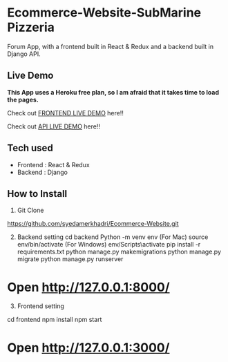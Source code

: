 # Ecommerce-Website-SubMarine Pizzeria

Forum App, with a frontend built in React & Redux and a backend built in Django API.

## Live Demo
**This App uses a Heroku free plan, so I am afraid that it takes time to load the pages.**

Check out [FRONTEND LIVE DEMO](https://ecommerce-frontend-restaurant.herokuapp.com/) here!!

Check out [API LIVE DEMO](https://ecommerce-backend-restaurant.herokuapp.com/) here!!
## Tech used

* Frontend : React & Redux
* Backend : Django
## How to Install
1. Git Clone

https://github.com/syedamerkhadri/Ecommerce-Website.git

2. Backend setting
cd backend
Python -m venv env
(For Mac) source env/bin/activate
(For Windows) env/Scripts\activate
pip install -r requirements.txt
python manage.py makemigrations
python manage.py migrate
python manage.py runserver
# Open http://127.0.0.1:8000/

3. Frontend setting

cd frontend
npm install
npm start
# Open http://127.0.0.1:3000/

